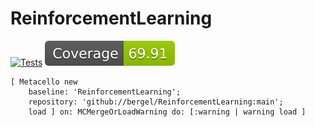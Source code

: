 # ReinforcementLearning

[![Tests](https://github.com/bergel/ReinforcementLearning/actions/workflows/runTest.yml/badge.svg)](https://github.com/bergel/ReinforcementLearning/actions/workflows/runTest.yml)
[![Coverage](https://raw.githubusercontent.com/ObjectProfile/Roassal3/master/ci_data/coverageBadge.svg)](https://github.com/ObjectProfile/Roassal3/blob/master/ci_data/coverage.png)

```Smalltalk
[ Metacello new
    baseline: 'ReinforcementLearning';
    repository: 'github://bergel/ReinforcementLearning:main';
    load ] on: MCMergeOrLoadWarning do: [:warning | warning load ]
```
